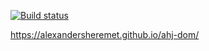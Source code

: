 [![Build status](https://ci.appveyor.com/api/projects/status/pgppo5kwu973edsf?svg=true)](https://ci.appveyor.com/project/AlexanderSheremet/ahj-dom-2p5x5)

https://alexandersheremet.github.io/ahj-dom/
